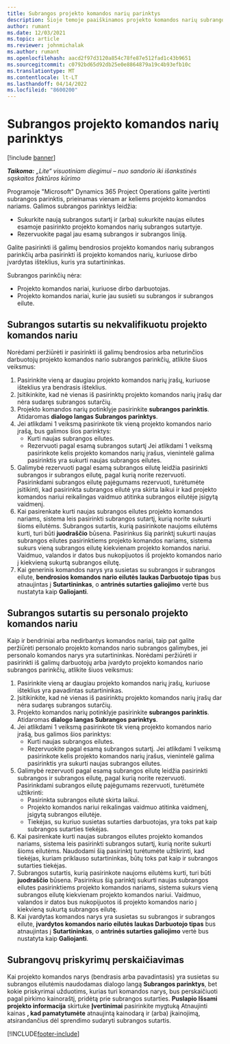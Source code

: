 ```yaml
---
title: Subrangos projekto komandos narių parinktys
description: Šioje temoje paaiškinamos projekto komandos narių subrangos parinktys programoje "Microsoft"Dynamics 365 Project Operations.
author: rumant
ms.date: 12/03/2021
ms.topic: article
ms.reviewer: johnmichalak
ms.author: rumant
ms.openlocfilehash: aacd2f97d3120a854c78fe87e512fad1c43b9651
ms.sourcegitcommit: c0792bd65d92db25e0e8864879a19c4b93efb10c
ms.translationtype: MT
ms.contentlocale: lt-LT
ms.lasthandoff: 04/14/2022
ms.locfileid: "8600200"
---
```

# <a name="subcontracting-options-for-project-team-members"></a>Subrangos projekto komandos narių parinktys

[!include [banner](../../includes/dataverse-preview.md)]

_**Taikoma:** „Lite“ visuotiniam diegimui – nuo sandorio iki išankstinės sąskaitos faktūros kūrimo_

Programoje "Microsoft" Dynamics 365 Project Operations galite įvertinti subrangos parinktis, prieinamas vienam ar keliems projekto komandos nariams. Galimos subrangos parinktys leidžia:

- Sukurkite naują subrangos sutartį ir (arba) sukurkite naujas eilutes esamoje pasirinkto projekto komandos narių subrangos sutartyje. 
- Rezervuokite pagal jau esamą subrangos ir subrangos liniją. 

Galite pasirinkti iš galimų bendrosios projekto komandos narių subrangos parinkčių arba pasirinkti iš projekto komandos narių, kuriuose dirbo įvardytas išteklius, kuris yra sutartininkas. 

Subrangos parinkčių nėra:

- Projekto komandos nariai, kuriuose dirbo darbuotojas. 
- Projekto komandos nariai, kurie jau susieti su subrangos ir subrangos eilute. 

## <a name="subcontracting-an-unstaffed-project-team-member"></a>Subrangos sutartis su nekvalifikuotu projekto komandos nariu

Norėdami peržiūrėti ir pasirinkti iš galimų bendrosios arba neturinčios darbuotojų projekto komandos nario subrangos parinkčių, atlikite šiuos veiksmus:

1. Pasirinkite vieną ar daugiau projekto komandos narių įrašų, kuriuose išteklius yra bendrasis išteklius.
2. Įsitikinkite, kad nė vienas iš pasirinktų projekto komandos narių įrašų dar nėra sudaręs subrangos sutarčių. 
3. Projekto komandos narių potinklyje pasirinkite **subrangos parinktis**. Atidaromas **dialogo langas Subrangos parinktys**. 
4. Jei atlikdami 1 veiksmą pasirinkote tik vieną projekto komandos nario įrašą, bus galimos šios parinktys:
    - Kurti naujas subrangos eilutes. 
    - Rezervuoti pagal esamą subrangos sutartį Jei atlikdami 1 veiksmą pasirinkote kelis projekto komandos narių įrašus, vienintelė galima pasirinktis yra sukurti naujas subrangos eilutes.
5. Galimybė rezervuoti pagal esamą subrangos eilutę leidžia pasirinkti subrangos ir subrangos eilutę, pagal kurią norite rezervuoti. Pasirinkdami subrangos eilutę pajėgumams rezervuoti, turėtumėte įsitikinti, kad pasirinkta subrangos eilutė yra skirta laikui ir kad projekto komandos nariui reikalingas vaidmuo atitinka subrangos eilutėje įsigytą vaidmenį.
6. Kai pasirenkate kurti naujas subrangos eilutes projekto komandos nariams, sistema leis pasirinkti subrangos sutartį, kurią norite sukurti šioms eilutėms. Subrangos sutartis, kurią pasirinkote naujoms eilutėms kurti, turi būti **juodraščio** būsena. Pasirinkus šią parinktį sukurti naujas subrangos eilutes pasirinktiems projekto komandos nariams, sistema sukurs vieną subrangos eilutę kiekvienam projekto komandos nariui. Vaidmuo, valandos ir datos bus nukopijuotos iš projekto komandos nario į kiekvieną sukurtą subrangos eilutę. 
7. Kai generinis komandos narys yra susietas su subrangos ir subrangos eilute, **bendrosios komandos nario eilutės laukas Darbuotojo tipas** bus atnaujintas į **Sutartininkas**, o **antrinės sutarties galiojimo** vertė bus nustatyta kaip **Galiojanti**.

## <a name="subcontracting-a-staffed-project-team-member"></a>Subrangos sutartis su personalo projekto komandos nariu

Kaip ir bendriniai arba nedirbantys komandos nariai, taip pat galite peržiūrėti personalo projekto komandos nario subrangos galimybes, jei personalo komandos narys yra sutartininkas. Norėdami peržiūrėti ir pasirinkti iš galimų darbuotojų arba įvardyto projekto komandos nario subrangos parinkčių, atlikite šiuos veiksmus:

1. Pasirinkite vieną ar daugiau projekto komandos narių įrašų, kuriuose išteklius yra pavadintas sutartininkas.
2. Įsitikinkite, kad nė vienas iš pasirinktų projekto komandos narių įrašų dar nėra sudaręs subrangos sutarčių. 
3. Projekto komandos narių potinklyje pasirinkite **subrangos parinktis**. Atidaromas **dialogo langas Subrangos parinktys**. 
4. Jei atlikdami 1 veiksmą pasirinkote tik vieną projekto komandos nario įrašą, bus galimos šios parinktys:
      - Kurti naujas subrangos eilutes.
      - Rezervuokite pagal esamą subrangos sutartį.
  Jei atlikdami 1 veiksmą pasirinkote kelis projekto komandos narių įrašus, vienintelė galima pasirinktis yra sukurti naujas subrangos eilutes.
5. Galimybė rezervuoti pagal esamą subrangos eilutę leidžia pasirinkti subrangos ir subrangos eilutę, pagal kurią norite rezervuoti. Pasirinkdami subrangos eilutę pajėgumams rezervuoti, turėtumėte užtikrinti:
      - Pasirinkta subrangos eilutė skirta laikui. 
      - Projekto komandos nariui reikalingas vaidmuo atitinka vaidmenį, įsigytą subrangos eilutėje. 
      - Tiekėjas, su kuriuo susietas sutarties darbuotojas, yra toks pat kaip subrangos sutarties tiekėjas.
6. Kai pasirenkate kurti naujas subrangos eilutes projekto komandos nariams, sistema leis pasirinkti subrangos sutartį, kurią norite sukurti šioms eilutėms. Naudodami šią pasirinktį turėtumėte užtikrinti, kad tiekėjas, kuriam priklauso sutartininkas, būtų toks pat kaip ir subrangos sutarties tiekėjas. 
7. Subrangos sutartis, kurią pasirinkote naujoms eilutėms kurti, turi būti **juodraščio** būsena. Pasirinkus šią parinktį sukurti naujas subrangos eilutes pasirinktiems projekto komandos nariams, sistema sukurs vieną subrangos eilutę kiekvienam projekto komandos nariui. Vaidmuo, valandos ir datos bus nukopijuotos iš projekto komandos nario į kiekvieną sukurtą subrangos eilutę.  
8. Kai įvardytas komandos narys yra susietas su subrangos ir subrangos eilute, **įvardytos komandos nario eilutės laukas Darbuotojo tipas** bus atnaujintas į **Sutartininkas**, o **antrinės sutarties galiojimo** vertė bus nustatyta kaip **Galiojanti**.

## <a name="re-costing-subcontractor-assignments"></a>Subrangovų priskyrimų perskaičiavimas

Kai projekto komandos narys (bendrasis arba pavadintasis) yra susietas su subrangos eilutėmis naudodamas dialogo langą **Subrangos parinktys**, bet kokie priskyrimai užduotims, kurias turi komandos narys, bus perskaičiuoti pagal pirkimo kainoraštį, pridėtą prie subrangos sutarties. **Puslapio Išsami projekto informacija** skirtuke **Įvertinimai** pasirinkite mygtuką Atnaujinti kainas **, kad pamatytumėte** atnaujintą kainodarą ir (arba) įkainojimą, atsirandančius dėl sprendimo sudaryti subrangos sutartis.

[!INCLUDE[footer-include](../../includes/footer-banner.md)]

